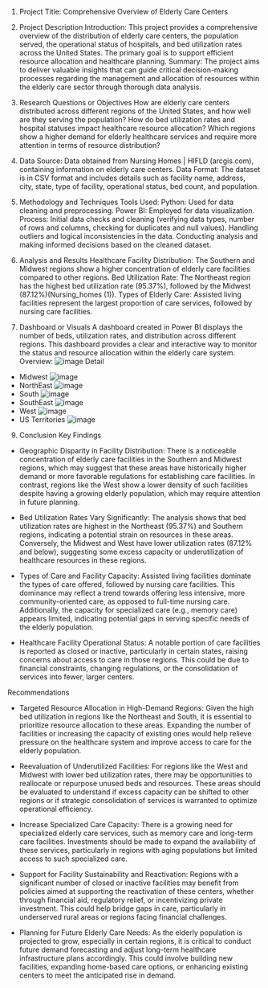 1. Project Title:
Comprehensive Overview of Elderly Care Centers

2. Project Description
Introduction: This project provides a comprehensive overview of the distribution of elderly care centers, the population served, the operational status of hospitals, and bed utilization rates across the United States. The primary goal is to support efficient resource allocation and healthcare planning.
Summary: The project aims to deliver valuable insights that can guide critical decision-making processes regarding the management and allocation of resources within the elderly care sector through thorough data analysis.

3. Research Questions or Objectives
How are elderly care centers distributed across different regions of the United States, and how well are they serving the population?
How do bed utilization rates and hospital statuses impact healthcare resource allocation?
Which regions show a higher demand for elderly healthcare services and require more attention in terms of resource distribution?

4. Data
Source: Data obtained from Nursing Homes | HIFLD (arcgis.com), containing information on elderly care centers.
Data Format: The dataset is in CSV format and includes details such as facility name, address, city, state, type of facility, operational status, bed count, and population.

5. Methodology and Techniques
Tools Used:
Python: Used for data cleaning and preprocessing.
Power BI: Employed for data visualization.
Process:
Initial data checks and cleaning (verifying data types, number of rows and columns, checking for duplicates and null values).
Handling outliers and logical inconsistencies in the data.
Conducting analysis and making informed decisions based on the cleaned dataset.

6. Analysis and Results
Healthcare Facility Distribution: The Southern and Midwest regions show a higher concentration of elderly care facilities compared to other regions.
Bed Utilization Rate: The Northeast region has the highest bed utilization rate (95.37%), followed by the Midwest (87.12%)​(Nursing_homes (1)).
Types of Elderly Care: Assisted living facilities represent the largest proportion of care services, followed by nursing care facilities.

7. Dashboard or Visuals
A dashboard created in Power BI displays the number of beds, utilization rates, and distribution across different regions. This dashboard provides a clear and interactive way to monitor the status and resource allocation within the elderly care system.
Overview:
![image](https://github.com/user-attachments/assets/c1b6f6a7-5f1a-45b7-a95f-94959533e2ee)
Detail
* Midwest
![image](https://github.com/user-attachments/assets/c91b3ea8-94fc-41d6-85bf-f6e249b9e160)
* NorthEast
![image](https://github.com/user-attachments/assets/0bf2773d-4ea1-411d-9765-3470d39523d0)
* South
![image](https://github.com/user-attachments/assets/06aa7224-72a4-41f3-b4d0-e616f1cd0b5a)
* SouthEast
![image](https://github.com/user-attachments/assets/bf357eb3-cc62-439f-8888-9570cb97ad55)
* West
![image](https://github.com/user-attachments/assets/9d040f9d-e5ea-4c27-b4f0-497d2d370f58)
* US Territories
![image](https://github.com/user-attachments/assets/99445e65-e379-4c09-a543-a9f1f95629a7)

9. Conclusion
Key Findings
* Geographic Disparity in Facility Distribution: There is a noticeable concentration of elderly care facilities in the Southern and Midwest regions, which may suggest that these areas have historically higher demand or more favorable regulations for establishing care facilities. In contrast, regions like the West show a lower density of such facilities despite having a growing elderly population, which may require attention in future planning.

* Bed Utilization Rates Vary Significantly: The analysis shows that bed utilization rates are highest in the Northeast (95.37%) and Southern regions, indicating a potential strain on resources in these areas. Conversely, the Midwest and West have lower utilization rates (87.12% and below), suggesting some excess capacity or underutilization of healthcare resources in these regions.

* Types of Care and Facility Capacity: Assisted living facilities dominate the types of care offered, followed by nursing care facilities. This dominance may reflect a trend towards offering less intensive, more community-oriented care, as opposed to full-time nursing care. Additionally, the capacity for specialized care (e.g., memory care) appears limited, indicating potential gaps in serving specific needs of the elderly population.

* Healthcare Facility Operational Status: A notable portion of care facilities is reported as closed or inactive, particularly in certain states, raising concerns about access to care in those regions. This could be due to financial constraints, changing regulations, or the consolidation of services into fewer, larger centers.

Recommendations
* Targeted Resource Allocation in High-Demand Regions: Given the high bed utilization in regions like the Northeast and South, it is essential to prioritize resource allocation to these areas. Expanding the number of facilities or increasing the capacity of existing ones would help relieve pressure on the healthcare system and improve access to care for the elderly population.

* Reevaluation of Underutilized Facilities: For regions like the West and Midwest with lower bed utilization rates, there may be opportunities to reallocate or repurpose unused beds and resources. These areas should be evaluated to understand if excess capacity can be shifted to other regions or if strategic consolidation of services is warranted to optimize operational efficiency.

* Increase Specialized Care Capacity: There is a growing need for specialized elderly care services, such as memory care and long-term care facilities. Investments should be made to expand the availability of these services, particularly in regions with aging populations but limited access to such specialized care.

* Support for Facility Sustainability and Reactivation: Regions with a significant number of closed or inactive facilities may benefit from policies aimed at supporting the reactivation of these centers, whether through financial aid, regulatory relief, or incentivizing private investment. This could help bridge gaps in care, particularly in underserved rural areas or regions facing financial challenges.

* Planning for Future Elderly Care Needs: As the elderly population is projected to grow, especially in certain regions, it is critical to conduct future demand forecasting and adjust long-term healthcare infrastructure plans accordingly. This could involve building new facilities, expanding home-based care options, or enhancing existing centers to meet the anticipated rise in demand.
